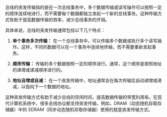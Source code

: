总线的突发传输指的是在一次总线事务中，多个数据传输或读写操作可以按照一定的顺序连续地进行，而不需要每个数据都独立发起一个新的总线事务。这种传输方式有助于提高数据传输的效率，减少总线事务的开销。

具体来说，总线的突发传输通常包括以下几个特点：

1. **单个事务多次传输：** 在一个总线事务中，可以传输多个数据或执行多个读写操作。这样，不同的数据可以在一个事务中连续地传输，而不需要重新发起事务。

2. **顺序传输：** 传输的多个数据按照一定的顺序进行。通常，这个顺序是按照地址的递增或递减顺序进行的。

3. **地址自增或自减：** 在一个突发传输中，地址通常会在每次传输后自动递增或递减，以指向下一个数据的地址。

这种突发传输方式有助于减少总线的空闲时间，提高数据传输的带宽利用率。在现代计算机系统中，很多总线协议都支持突发传输，例如，DRAM（动态随机存取存储器）中的 SDRAM（同步动态随机存取存储器）使用的就是突发传输方式。

